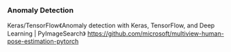 ### Anomaly Detection 

Keras/TensorFlow《Anomaly detection with Keras, TensorFlow, and Deep Learning | PyImageSearch》
https://github.com/microsoft/multiview-human-pose-estimation-pytorch
